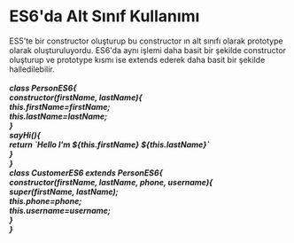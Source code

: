 <h1> ES6'da Alt Sınıf Kullanımı</h1>
ES5'te bir constructor oluşturup bu constructor ın alt sınıfı olarak prototype olarak oluşturuluyordu. ES6'da aynı işlemi daha basit bir şekilde constructor oluşturup ve prototype kısmı ise extends ederek daha basit bir şekilde halledilebilir.<br><br>
<b><i>class PersonES6{<br>
    constructor(firstName, lastName){<br>
        this.firstName=firstName;<br>
        this.lastName=lastName;<br>
    }<br>
    sayHi(){<br>
        return `Hello I'm ${this.firstName} ${this.lastName}`<br>
    }<br>
}<br>
class CustomerES6 extends PersonES6{<br>
    constructor(firstName, lastName, phone, username){<br>
        super(firstName, lastName);<br>
        this.phone=phone;<br>
        this.username=username;<br>
    }<br>
}</i></b>
